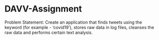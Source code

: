 # DAVV-Assignment
Problem Statement: Create an application that finds tweets using the keyword (for example - ‘covid19’), stores raw data in log files, cleanses the raw data and performs certain text analysis.
